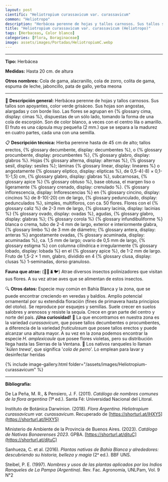 ```yaml
---
layout: post
cientific: "Heliotropium curassavicum var. curassavicum"
common: "Heliotropo"
description: "Herbácea perenne de hojas y tallos carnosos. Sus tallos son apoyantes, color verde grisáceo. Sus hojas son angostas, alargadas y con borde liso. Las flores se agrupan en cimas, dispuestas de un sólo lado, tomando la forma de una cola de escorpión. Son de color blanco, a veces con el centro lila o amarillo. El fruto es una cápsula muy pequeña (2 mm.) que se separa a la madurez en cuatro partes, cada una con una semilla."
title: "Heliotropium curassavicum var. curassavicum (Heliotropo)"
tags: [Herbaceas, Color blanco]
categories: [Flora, Boraginaceae]
image: assets/images/Portadas/HeliotropiumC.webp
---
```


***

**Tipo:** Herbácea

**Medidas:** Hasta 20 cm. de altura

**Otros nombres:** Cola de gama, alacranillo, cola de zorro, colita de gama, espuma de leche, jaboncillo, pata de gallo, yerba meona

***

🌱 **Descripción general:** Herbácea perenne de hojas y tallos carnosos. Sus tallos son apoyantes, color verde grisáceo. Sus hojas son angostas, alargadas y con borde liso. Las flores se agrupan en {% glossary cima, display: cimas %}, dispuestas de un sólo lado, tomando la forma de una cola de escorpión. Son de color blanco, a veces con el centro lila o amarillo. El fruto es una cápsula muy pequeña (2 mm.) que se separa a la madurez en cuatro partes, cada una con una semilla.

📋 **Descripción técnica:** Hierba perenne hasta de 45 cm de alto; tallos erectos, {% glossary decumbente, display: decumbentes %}, o {% glossary procumbente, display: procumbentes %}, {% glossary glabro, display: glabros %}. Hojas {% glossary alterna, display: alternas %}, {% glossary sesil, display: sesiles %}; láminas {% glossary linear, display: lineares %} o angostamente {% glossary eliptico, display: elipticas %}, de 0,5-4(-8) × 0,1-1(-1,5) cm, {% glossary glabro, display: glabras %}, subcarnosas, {% glossary apice %} {% glossary obtuso %}, base obtusa, el margen liso o ligeramente {% glossary crenado, display: crenulado %}. {% glossary inflorescencia, display: Inflorescencias %} en {% glossary cincino, display: cincinos %} de 8-10(-20) cm de largo, {% glossary pedunculado, display: pedunculados %}, simples, multifloros, con ca. 50 flores. Flores con el {% glossary caliz %} de 2-3 mm de largo, {% glossary lacinia, display: lacinias %} {% glossary ovado, display: ovadas %}, agudas, {% glossary glabro, display: glabras %}; {% glossary corola %} {% glossary infundibuliforme %} blanca o crema, tubo de 2-4 mm de largo, exterior e interiormente glabra, {% glossary limbo %} de 3 mm de diámetro; {% glossary antera, display: anteras %} angostamente ovadas, {% glossary acuminada, display: acuminadas %}, ca. 1,5 mm de largo; ovario de 0,5 mm de largo, {% glossary estigma %} con columna cilíndrica e irregularmente {% glossary lobado, display: lobada %} en el {% glossary apice %}, de 1-2 mm de largo. Fruto de 1,5-2 × 1 mm, glabro, dividido en 4 {% glossary clusa, display: clusas %} 1-seminadas, dorso granuloso.

**Fauna que atrae:** (🦋🐝🪲🐦) Atrae diversos insectos polinizadores que visitan sus flores. A su vez atrae aves que se alimentan de estos insectos.

🔍 **Otros datos:** Especie muy común en Bahía Blanca y la zona, que se puede encontrar creciendo en veredas y baldíos. Amplio potencial ornamental por su extendida floración (fines de primavera hasta principios del otoño). Se reproduce por esquejes y semillas. Suele crecer en suelos salobres y arenosos y resiste la sequía. Crece en gran parte del centro y norte del país. 
**¡Una curiosidad!** 👀 La que encontramos en nuestra zona es la variedad *curassavicum*, que posee tallos decumbentes o procumbentes, a diferencia de la variedad *fruticulosum* que posee tallos erectos y puede alcanzar una altura mayor. A su vez en la zona podemos encontrar la especie *H. amplexicaule* que posee flores violetas, pero su distribución llega hasta las Sierras de la Ventana.
👀 Los nativos ranqueles lo llaman '*külen trewa*', que significa '*cola de perro*'. Lo emplean para lavar y desinfectar heridas

 {% include image-gallery.html folder="/assets/images/Heliotropium-curassavicum" %}

***

**Bibliografía:**

De La Peña, M. R., & Pensiero, J. F. (2011). *Catálogo de nombres comunes de la flora argentina* (1ª ed.). Santa Fé: Universidad Nacional del Litoral.

Instituto de Botánica Darwinion. (2018). *Flora Argentina. Heliotropium curassavicum var. curassavicum*. Recuperado de 
[https://shorturl.at/lHXY5](https://shorturl.at/lHXY5)

Ministerio de Ambiente de la Provincia de Buenos Aires. (2023). *Catálogo de Nativas Bonaerenses 2023*. GPBA. 
[https://shorturl.at/djtuC](https://shorturl.at/djtuC)

Sanhueza, C. et al. (2016). *Plantas nativas de Bahía Blanca y alrededores: descubriendo su historia, belleza y magia* (2ᵃ ed.). BBF UNS.

Steibel, P. E. (1997). *Nombres y usos de las plantas aplicados por los Indios Ranqueles de La Pampa (Argentina)*. Rev. Fac. Agronomía, UNLPam, Vol. 9 N°2
